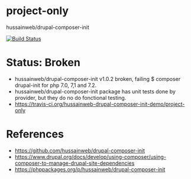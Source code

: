 # project-only
hussainweb/drupal-composer-init

[![Build Status](https://travis-ci.org/hussainweb-drupal-composer-init-demo/project-only.svg?branch=master)](https://travis-ci.org/hussainweb-drupal-composer-init-demo/project-only)

# Status: Broken
* hussainweb/drupal-composer-init v1.0.2 broken, failing $ composer drupal-init for php 7.0, 7,1 and 7.2.
* hussainweb/drupal-composer-init package has unit tests done by provider, but they do no do fonctional testing.
* https://travis-ci.org/hussainweb-drupal-composer-init-demo/project-only

# References
* https://github.com/hussainweb/drupal-composer-init
* https://www.drupal.org/docs/develop/using-composer/using-composer-to-manage-drupal-site-dependencies
* https://phppackages.org/p/hussainweb/drupal-composer-init
